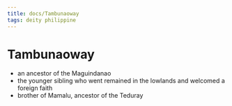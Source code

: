 ```yaml
---
title: docs/Tambunaoway
tags: deity philippine
---
```


# Tambunaoway
- an ancestor of the Maguindanao
- the younger sibling who went remained in the lowlands and welcomed a foreign faith
- brother of Mamalu, ancestor of the Teduray
